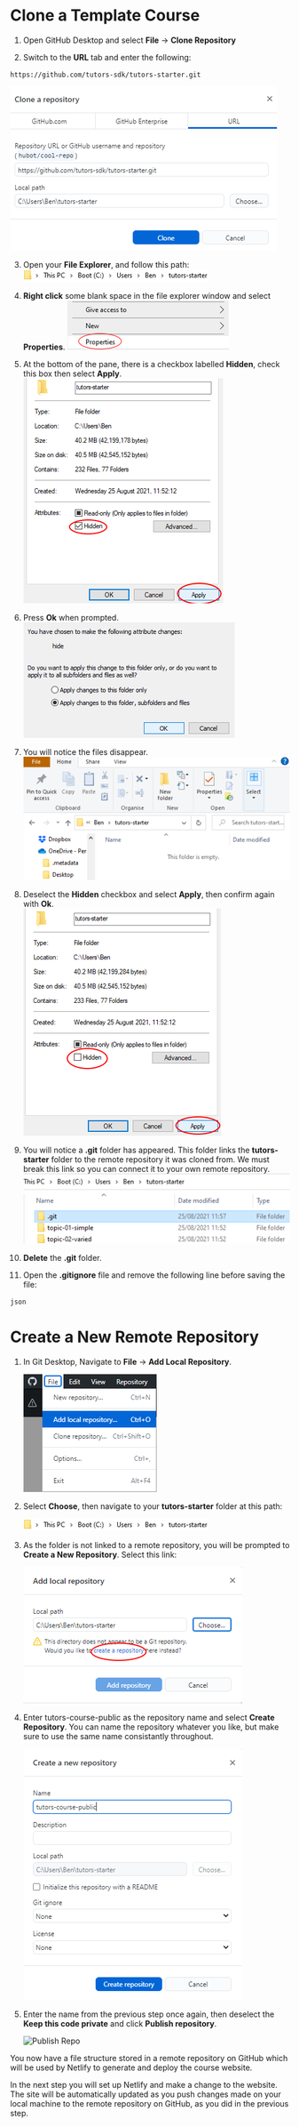 # Clone a Template Course

1. Open GitHub Desktop and select **File** -> **Clone Repository**

2. Switch to the **URL** tab and enter the following:

~~~
https://github.com/tutors-sdk/tutors-starter.git
~~~

![Clone Repo](img/2-cloned.png)

3. Open your **File Explorer**, and follow this path:
    ![Path to tutors-starter](img/3-path.png)
4. **Right click** some blank space in the file explorer window and select **Properties**.
    ![Properties](img/4-prop.png)
5. At the bottom of the pane, there is a checkbox labelled **Hidden**, check this box then select **Apply**.    
    ![Hide Files](img/5-hide.png)
6. Press **Ok** when prompted.     
    ![Confirm](img/6-hide.png)
7. You will notice the files disappear.    
    ![Hidden Files](img/7-hidden.png)
8. Deselect the **Hidden** checkbox and select **Apply**, then confirm again with **Ok**.     
    ![Show Files](img/8-show.png)
9. You will notice a **.git** folder has appeared. This folder links the **tutors-starter** folder to the remote repository it was cloned from. We must break this link so you can connect it to your own remote repository.
    ![.git Folder](img/10-git.png)

10. **Delete** the **.git** folder. 

11. Open the **.gitignore** file and remove the following line before saving the file:

~~~
json
~~~ 


# Create a New Remote Repository

1. In Git Desktop, Navigate to **File** -> **Add Local Repository**.

    ![Add Local Repo](img/11-localrepo.png)

2. Select **Choose**, then navigate to your **tutors-starter** folder at this path:

    ![Path to tutors-starter](img/3-path.png)

2. As the folder is not linked to a remote repository, you will be prompted to **Create a New Repository**. Select this link:

    ![Follow This Link](img/11-addrepo.png)

3. Enter tutors-course-public as the repository name and select **Create Repository**. You can name the repository whatever you like, but make sure to use the same name consistantly throughout.

    ![Create Repo](img/12-create.png)

4. Enter the name from the previous step once again, then deselect the **Keep this code private** and click **Publish repository**.  

    ![Publish Repo](img/12-pub.png)  

You now have a file structure stored in a remote repository on GitHub which will be used by Netlify to generate and deploy the course website. 

In the next step you will set up Netlify and make a change to the website. The site will be automatically updated as you push changes made on your local machine to the remote repository on GitHub, as you did in the previous step.